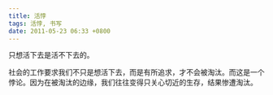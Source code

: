 ```yaml
---
title: 活悖
tags: 活悖, 书写
date: 2011-05-23 06:33 +0800
---
```



只想活下去是活不下去的。

社会的工作要求我们不只是想活下去，而是有所追求，才不会被淘汰。而这是一个悖论。因为在被淘汰的边缘，我们往往变得只关心切近的生存，结果惨遭淘汰。

